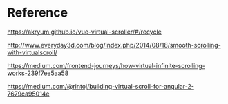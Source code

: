 # Reference

https://akryum.github.io/vue-virtual-scroller/#/recycle

http://www.everyday3d.com/blog/index.php/2014/08/18/smooth-scrolling-with-virtualscroll/

https://medium.com/frontend-journeys/how-virtual-infinite-scrolling-works-239f7ee5aa58

https://medium.com/@rintoj/building-virtual-scroll-for-angular-2-7679ca95014e
